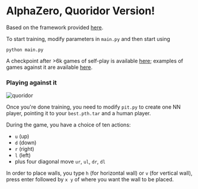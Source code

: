 # AlphaZero, Quoridor Version!

Based on the framework provided [here](https://github.com/suragnair/alpha-zero-general).

To start training, modify parameters in `main.py` and then start using

```
python main.py
```

A checkpoint after >6k games of self-play is available [here](https://huggingface.co/mishasamin/alphazero-quoridor/blob/main/checkpoint_164.pth.tar); examples of games against it are available [here](https://github.com/Mihonarium/alphazero-quoridor/wiki/Game-examples).

### Playing against it

![quoridor](https://github.com/xphoniex/alphazero-quoridor/raw/master/quoridor/output.gif)

Once you're done training, you need to modify `pit.py` to create one NN player, pointing it to your `best.pth.tar` and a human player.


During the game, you have a choice of ten actions:
* `u` (up)
* `d` (down)
* `r` (right)
* `l` (left)
* plus four diagonal move `ur`, `ul`, `dr`, `dl`

In order to place walls, you type `h` (for horizontal wall) or `v` (for vertical wall), press enter followed by `x y` of where you want the wall to be placed.
